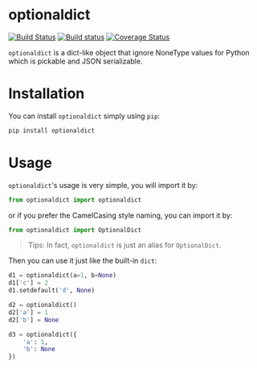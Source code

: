 # optionaldict

[![Build Status](https://travis-ci.org/messense/optionaldict.svg)](https://travis-ci.org/messense/optionaldict)
[![Build status](https://ci.appveyor.com/api/projects/status/qkj8q2cuitihj2dx/branch/master?svg=true)](https://ci.appveyor.com/project/messense/optionaldict/branch/master)
[![Coverage Status](https://coveralls.io/repos/messense/optionaldict/badge.svg)](https://coveralls.io/r/messense/optionaldict)

``optionaldict`` is a dict-like object that ignore NoneType values for Python which is pickable and JSON serializable.

# Installation

You can install ``optionaldict`` simply using ``pip``:
```bash
pip install optionaldict
```

# Usage
``optionaldict``'s usage is very simple, you will import it by:

```python
from optionaldict import optionaldict
```

or if you prefer the CamelCasing style naming, you can import it by:

```python
from optionaldict import OptionalDict
```

> Tips: In fact, ``optionaldict`` is just an alias for ``OptionalDict``.

Then you can use it just like the built-in ``dict``:

```python
d1 = optionaldict(a=1, b=None)
d1['c'] = 2
d1.setdefault('d', None)

d2 = optionaldict()
d2['a'] = 1
d2['b'] = None

d3 = optionaldict({
    'a': 1,
    'b': None
})
```
